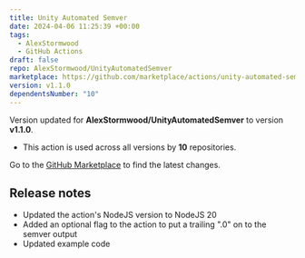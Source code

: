 ```yaml
---
title: Unity Automated Semver
date: 2024-04-06 11:25:39 +00:00
tags:
  - AlexStormwood
  - GitHub Actions
draft: false
repo: AlexStormwood/UnityAutomatedSemver
marketplace: https://github.com/marketplace/actions/unity-automated-semver
version: v1.1.0
dependentsNumber: "10"
---
```



Version updated for **AlexStormwood/UnityAutomatedSemver** to version **v1.1.0**.
- This action is used across all versions by **10** repositories.

Go to the [GitHub Marketplace](https://github.com/marketplace/actions/unity-automated-semver) to find the latest changes.

## Release notes

- Updated the action's NodeJS version to NodeJS 20
- Added an optional flag to the action to put a trailing ".0" on to the semver output
- Updated example code
